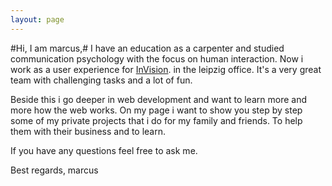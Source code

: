 ```yaml
---
layout: page
---
```


#Hi, I am marcus,#
I have an education as a carpenter and studied communication psychology with the focus on human interaction.
Now i work as a user experience for [InVision][invision]. in the leipzig office. It's a very great team 
with challenging tasks and a lot of fun.

Beside this i go deeper in web development and want to learn more and more how the web works. 
On my page i want to show you step by step some of my private projects that i do for my family and friends. To help them 
with their business and to learn.

If you have any questions feel free to ask me.

Best regards, marcus

[invision]: https://www.invision.de/ 'InVision AG website'
